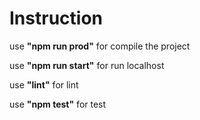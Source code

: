 # Instruction

use **"npm run prod"** for compile the project

use **"npm run start"** for run localhost

use  **"lint"** for lint

use **"npm test"** for test
